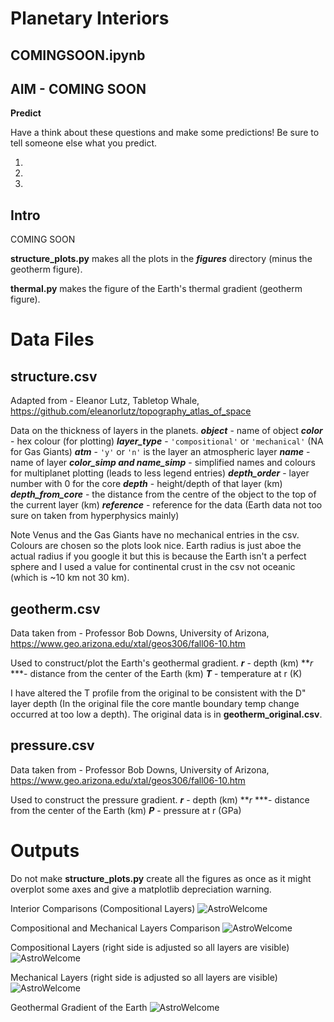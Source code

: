 # Planetary Interiors

## COMINGSOON.ipynb
## AIM - COMING SOON

**Predict**

Have a think about these questions and make some predictions! Be sure to tell someone else what you predict.

1)      
2)     
3)   

## Intro

COMING SOON

**structure_plots.py** makes all the plots in the ***figures*** directory (minus the geotherm figure).

**thermal.py** makes the figure of the Earth's thermal gradient (geotherm figure).

# Data Files

## structure.csv

Adapted from - Eleanor Lutz, Tabletop Whale, https://github.com/eleanorlutz/topography_atlas_of_space

Data on the thickness of layers in the planets.
***object*** - name of object
***color*** - hex colour (for plotting)
***layer_type*** - ```'compositional'``` or ```'mechanical'``` (NA for Gas Giants)
***atm*** - ```'y'``` or ```'n'``` is the layer an atmospheric layer
***name*** - name of layer
***color_simp and name_simp*** - simplified names and colours for multiplanet plotting (leads to less legend entries)
***depth_order*** - layer number with 0 for the core
***depth*** - height/depth of that layer (km)
***depth_from_core*** - the distance from the centre of the object to the top of the current layer (km)
***reference*** - reference for the data (Earth data not too sure on taken from hyperphysics mainly)

Note Venus and the Gas Giants have no mechanical entries in the csv.
Colours are chosen so the plots look nice.
Earth radius is just aboe the actual radius if you google it but this is because the Earth isn't a perfect sphere and I used a value for continental crust in the csv not oceanic (which is ~10 km not 30 km).

## geotherm.csv

Data taken from - Professor Bob Downs, University of Arizona, https://www.geo.arizona.edu/xtal/geos306/fall06-10.htm

Used to construct/plot the Earth's geothermal gradient.
***r*** - depth (km)
***r* ***- distance from the center of the Earth (km)
***T*** - temperature at r (K)

I have altered the T profile from the original to be consistent with the D" layer depth (In the original file the core mantle boundary temp change occurred at too low a depth). The original data is in **geotherm_original.csv**.

## pressure.csv

Data taken from - Professor Bob Downs, University of Arizona, https://www.geo.arizona.edu/xtal/geos306/fall06-10.htm

Used to construct the pressure gradient.
***r*** - depth (km)
***r* ***- distance from the center of the Earth (km)
***P*** - pressure at r (GPa)

# Outputs

Do not make **structure_plots.py** create all the figures as once as it might overplot some axes and give a matplotlib depreciation warning.

Interior Comparisons (Compositional Layers)
![AstroWelcome](./figures/rocky_interiors_compositional_simpLegend.png)

Compositional and Mechanical Layers Comparison
![AstroWelcome](./figures/comp_vs_mech/earth_comp_vs_mech.png)

Compositional Layers (right side is adjusted so all layers are visible)
![AstroWelcome](./figures/compositional/earth_compositional_interior_both.png)

Mechanical Layers (right side is adjusted so all layers are visible)
![AstroWelcome](./figures/mechanical/earth_mechanical_interior_both.png)

Geothermal Gradient of the Earth
![AstroWelcome](./figures/geotherm.png)